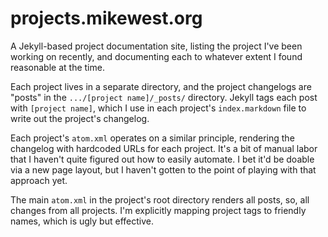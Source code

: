 projects.mikewest.org
=====================

A Jekyll-based project documentation site, listing the project I've been
working on recently, and documenting each to whatever extent I found
reasonable at the time.

Each project lives in a separate directory, and the project changelogs are
"posts" in the `.../[project name]/_posts/` directory.  Jekyll tags each
post with `[project name]`, which I use in each project's `index.markdown`
file to write out the project's changelog.

Each project's `atom.xml` operates on a similar principle, rendering the
changelog with hardcoded URLs for each project.  It's a bit of manual labor
that I haven't quite figured out how to easily automate.  I bet it'd be doable
via a new page layout, but I haven't gotten to the point of playing with
that approach yet.

The main `atom.xml` in the project's root directory renders all posts, so,
all changes from all projects.  I'm explicitly mapping project tags to 
friendly names, which is ugly but effective.
